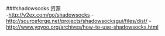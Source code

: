 ###shadowscoks 资源  
-http://v2ex.com/go/shadowsocks
-http://sourceforge.net/projects/shadowsocksgui/files/dist/
-http://www.yoyoo.org/archives/how-to-use-shadowsocks.html
